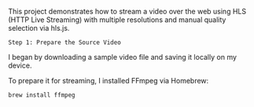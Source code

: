 This project demonstrates how to stream a video over the web using HLS (HTTP Live Streaming) with multiple resolutions and manual quality selection via hls.js.

    Step 1: Prepare the Source Video
I began by downloading a sample video file and saving it locally on my device.

To prepare it for streaming, I installed FFmpeg via Homebrew:

    brew install ffmpeg
